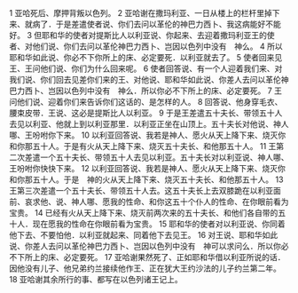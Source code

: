 
1 亚哈死后、摩押背叛以色列。
2 亚哈谢在撒玛利亚、一日从楼上的栏杆里掉下来、就病了．于是差遣使者说、你们去问以革伦的神巴力西卜、我这病能好不能好。
3 但耶和华的使者对提斯比人以利亚说、你起来、去迎着撒玛利亚王的使者、对他们说、你们去问以革伦神巴力西卜、岂因以色列中没有　神么。
4 所以耶和华如此说、你必不下你所上的床、必定要死．以利亚就去了。
5 使者回来见王、王问他们说、你们为什么回来呢。
6 使者回答说、有一个人迎着我们来、对我们说、你们回去见差你们来的王、对他说、耶和华如此说、你差人去问以革伦神巴力西卜、岂因以色列中没有　神么．所以你必不下所上的床、必定要死。
7 王问他们说、迎着你们来告诉你们这话的、是怎样的人。
8 回答说、他身穿毛衣、腰束皮带．王说、这必是提斯比人以利亚。
9 于是王差遣五十夫长、带领五十人去见以利亚、他就上到以利亚那里．以利亚正坐在山顶上。五十夫长对他说、神人哪、王吩咐你下来。
10 以利亚回答说、我若是神人、愿火从天上降下来、烧灭你和你那五十人。于是有火从天上降下来、烧灭五十夫长、和他那五十人。
11 王第二次差遣一个五十夫长、带领五十人去见以利亚。五十夫长对以利亚说、神人哪、王吩咐你快快下来。
12 以利亚回答说、我若是神人、愿火从天上降下来、烧灭你和你那五十人。于是　神的火从天上降下来、烧灭五十夫长、和他那五十人。
13 王第三次差遣一个五十夫长、带领五十人去。这五十夫长上去双膝跪在以利亚面前、哀求他、说、神人哪、愿我的性命、和你这五十个仆人的性命、在你眼前看为宝贵。
14 已经有火从天上降下来、烧灭前两次来的五十夫长、和他们各自带的五十人．现在愿我的性命在你眼前看为宝贵。
15 耶和华的使者对以利亚说、你同着他下去、不要怕他．以利亚就起来、同着他下去见王。
16 对王说、耶和华如此说、你差人去问以革伦神巴力西卜、岂因以色列中没有　神可以求问么．所以你必不下所上的床、必定要死。
17 亚哈谢果然死了、正如耶和华借以利亚所说的话．因他没有儿子、他兄弟约兰接续他作王、正在犹大王约沙法的儿子约兰第二年。
18 亚哈谢其余所行的事、都写在以色列诸王记上。
